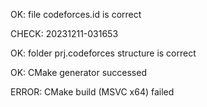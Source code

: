 OK: file codeforces.id is correct
CHECK: 20231211-031653
OK: folder prj.codeforces structure is correct
OK: CMake generator successed
ERROR: CMake build (MSVC x64) failed
